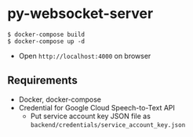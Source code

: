 # py-websocket-server

```shell
$ docker-compose build
$ docker-compose up -d
```
- Open `http://localhost:4000` on browser


## Requirements

- Docker, docker-compose
- Credential for Google Cloud Speech-to-Text API
  - Put service account key JSON file as `backend/credentials/service_account_key.json`
